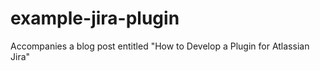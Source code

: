 # example-jira-plugin
Accompanies a blog post entitled "How to Develop a Plugin for Atlassian Jira"
